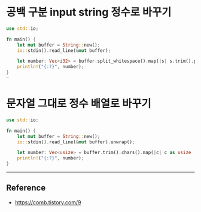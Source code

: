 # 공백 구분 input string 정수로 바꾸기

```rust
use std::io;

fn main() {
    let mut buffer = String::new();
    io::stdin().read_line(&mut buffer);

    let number: Vec<i32> = buffer.split_whitespace().map(|s| s.trim().parse().unwrap()).collect::<Vec<i32>>();
    println!("{:?}", number);
}
~
```

# 문자열 그대로 정수 배열로 바꾸기

```rust
use std::io;

fn main() {
    let mut buffer = String::new();
    io::stdin().read_line(&mut buffer).unwrap();

    let number: Vec<usize> = buffer.trim().chars().map(|c| c as usize  - '0' as usize  ).collect::<Vec<_>>();
    println!("{:?}", number);
}
```

---
## Reference

- https://comb.tistory.com/9
